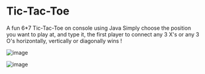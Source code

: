 # Tic-Tac-Toe
A fun 6*7 Tic-Tac-Toe on console using Java
Simply choose the position you want to play at, and type it, the first player to connect any 3 X's or any 3 O's horizontally, vertically or diagonally wins !

![image](https://github.com/omarsalah448/Tic-Tac-Toe/assets/108231831/9cb72310-4676-46f6-81fa-5706d48ae9bc)


![image](https://github.com/omarsalah448/Tic-Tac-Toe/assets/108231831/67d85b2e-b890-4f9f-966f-b9e6827b9682)
